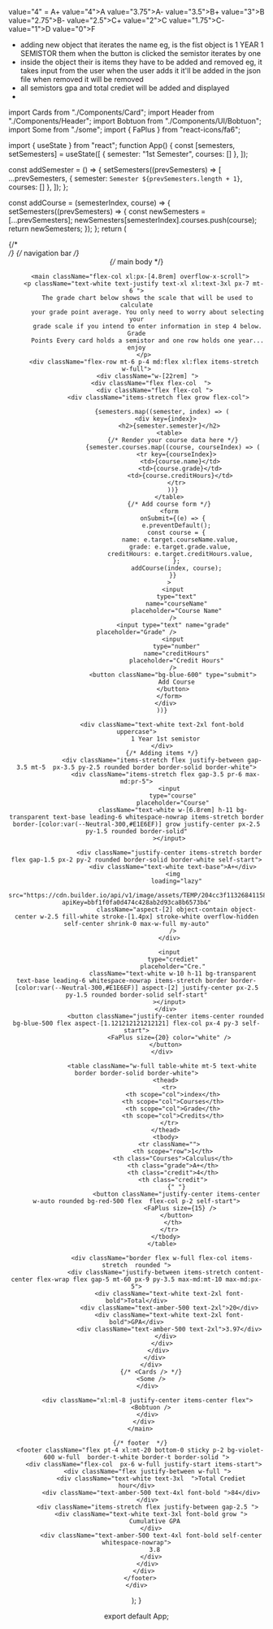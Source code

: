 value="4" = A+
value="4">A
value="3.75">A-
value="3.5">B+
value="3">B
value="2.75">B-
value="2.5">C+
value="2">C
value="1.75">C-
value="1">D
value="0">F

- adding new object that iterates the name
        eg, is the fist object is 1 YEAR 1 SEMISTOR them when the button is clicked the semistor iterates by one
- inside the object their is items they have to be added and removed
        eg, it takes input from the user when the user adds it it'll be added in the json file when removed it will be removed
- all semistors gpa and total crediet will be added and displayed
-

<!-- 
<div className="items-stretch flex justify-between gap-0 mt-2 px-3 py-2.5 rounded">
    <div className="items-start flex gap-3 pr-6 max-md:pr-5">
      <div className="text-white text-base leading-6 self-center grow whitespace-nowrap my-auto">
        1
      </div>
      <div className="text-white text-base leading-6 whitespace-nowrap items-stretch border self-stretch grow justify-center px-2.5 py-1.5 rounded border-solid border-slate-200">
        Database
      </div>
      <div className="justify-center items-stretch border flex gap-1.5 px-2 py-2 rounded border-solid border-white self-start">
        <div className="text-white text-base">A+</div>
        <img
          loading="lazy"
          src="https://cdn.builder.io/api/v1/image/assets/TEMP/204cc3f11326841158203f446289d046ef586f8e796dfe3fbad1d03509154ed6?apiKey=bbf1f0fa0d474c428ab2d93ca8b6573b&"
          className="aspect-[2] object-contain object-center w-2.5 fill-white stroke-[1.4px] stroke-white overflow-hidden self-center shrink-0 max-w-full my-auto"
        />
      </div>
      <div className="text-white text-base leading-6 whitespace-nowrap items-stretch border border-[color:var(--Neutral-300,#E1E6EF)] aspect-[2] justify-center px-2.5 py-1.5 rounded border-solid self-start">
        3
      </div>
    </div>
    <div className="justify-center items-center rounded bg-red-500 flex aspect-[1.1515151515151516] flex-col px-3.5 py-2.5 self-start">
      <img
        loading="lazy"
        src="https://cdn.builder.io/api/v1/image/assets/TEMP/80353c23cc42fb74f6a2a3600c6067f8bfc938a41c84eb4b92d1c4e47084922e?apiKey=bbf1f0fa0d474c428ab2d93ca8b6573b&"
        className="aspect-[0.92] object-contain object-center w-3 overflow-hidden"
      />
    </div>
  </div> -->








  import Cards from "./Components/Card";
import Header from "./Components/Header";
import Bobtuon from "./Components/UI/Bobtuon";
import Some from "./some";
import { FaPlus } from "react-icons/fa6";

import { useState } from "react";
function App() {
  const [semesters, setSemesters] = useState([
    { semester: "1st Semester", courses: [] },
  ]);

  const addSemester = () => {
    setSemesters((prevSemesters) => [
      ...prevSemesters,
      { semester: `Semester ${prevSemesters.length + 1}`, courses: [] },
    ]);
  };

  const addCourse = (semesterIndex, course) => {
    setSemesters((prevSemesters) => {
      const newSemesters = [...prevSemesters];
      newSemesters[semesterIndex].courses.push(course);
      return newSemesters;
    });
  };
  return (
    <div className="flex flex-col min-h-screen">
      {/* <div className='absolute gradient-07 z-0'></div> */}
      {/* navigation bar */}
      <Header />
      {/* main body */}

      <main className="flex-col xl:px-[4.8rem] overflow-x-scroll">
        <p className="text-white text-justify text-xl xl:text-3xl px-7 mt-6 ">
          The grade chart below shows the scale that will be used to calculate
          your grade point average. You only need to worry about selecting your
          grade scale if you intend to enter information in step 4 below. Grade
          Points Every card holds a semistor and one row holds one year... enjoy
        </p>
        <div className="flex-row mt-6 p-4 md:flex xl:flex items-stretch  w-full">
          <div className="w-[22rem] ">
            <div className="flex flex-col  ">
              <div className="flex flex-col ">
                <div className="items-stretch flex grow flex-col">

                  {semesters.map((semester, index) => (
                    <div key={index}>
                      <h2>{semester.semester}</h2>
                      <table>
                        {/* Render your course data here */}
                        {semester.courses.map((course, courseIndex) => (
                          <tr key={courseIndex}>
                            <td>{course.name}</td>
                            <td>{course.grade}</td>
                            <td>{course.creditHours}</td>
                          </tr>
                        ))}
                      </table>
                      {/* Add course form */}
                      <form
                        onSubmit={(e) => {
                          e.preventDefault();
                          const course = {
                            name: e.target.courseName.value,
                            grade: e.target.grade.value,
                            creditHours: e.target.creditHours.value,
                          };
                          addCourse(index, course);
                        }}
                      >
                        <input
                          type="text"
                          name="courseName"
                          placeholder="Course Name"
                        />
                        <input type="text" name="grade" placeholder="Grade" />
                        <input
                          type="number"
                          name="creditHours"
                          placeholder="Credit Hours"
                        />
                        <button className="bg-blue-600" type="submit">
                          Add Course
                        </button>
                      </form>
                    </div>
                  ))}
                  
                  <div className="text-white text-2xl font-bold uppercase">
                    1 Year 1st semistor
                  </div>
                  {/* Adding items */}
                  <div className="items-stretch flex justify-between gap-3.5 mt-5  px-3.5 py-2.5 rounded border border-solid border-white">
                    <div className="items-stretch flex gap-3.5 pr-6 max-md:pr-5">
                      <input
                        type="course"
                        placeholder="Course"
                        className="text-white w-[6.8rem] h-11 bg-transparent text-base leading-6 whitespace-nowrap items-stretch border border-[color:var(--Neutral-300,#E1E6EF)] grow justify-center px-2.5 py-1.5 rounded border-solid"
                      ></input>

                      <div className="justify-center items-stretch border flex gap-1.5 px-2 py-2 rounded border-solid border-white self-start">
                        <div className="text-white text-base">A+</div>
                        <img
                          loading="lazy"
                          src="https://cdn.builder.io/api/v1/image/assets/TEMP/204cc3f11326841158203f446289d046ef586f8e796dfe3fbad1d03509154ed6?apiKey=bbf1f0fa0d474c428ab2d93ca8b6573b&"
                          className="aspect-[2] object-contain object-center w-2.5 fill-white stroke-[1.4px] stroke-white overflow-hidden self-center shrink-0 max-w-full my-auto"
                        />
                      </div>

                      <input
                        type="crediet"
                        placeholder="Cre."
                        className="text-white w-10 h-11 bg-transparent text-base leading-6 whitespace-nowrap items-stretch border border-[color:var(--Neutral-300,#E1E6EF)] aspect-[2] justify-center px-2.5 py-1.5 rounded border-solid self-start"
                      ></input>
                    </div>
                    <button className="justify-center items-center rounded bg-blue-500 flex aspect-[1.121212121212121] flex-col px-4 py-3 self-start">
                      <FaPlus size={20} color="white" />
                    </button>
                  </div>

                  <table className="w-full table-white mt-5 text-white border border-solid border-white">
                    <thead>
                      <tr>
                        <th scope="col">index</th>
                        <th scope="col">Courses</th>
                        <th scope="col">Grade</th>
                        <th scope="col">Credits</th>
                      </tr>
                    </thead>
                    <tbody>
                      <tr className="">
                        <th scope="row">1</th>
                        <th class="Courses">Calculus</th>
                        <th class="grade">A+</th>
                        <th class="credit">4</th>
                        <th class="credit">
                          {" "}
                          <button className="justify-center items-center w-auto rounded bg-red-500 flex  flex-col p-2 self-start">
                            <FaPlus size={15} />
                          </button>
                        </th>
                      </tr>
                    </tbody>
                  </table>

                  <div className="border flex w-full flex-col items-stretch  rounded ">
                    <div className="justify-between items-stretch content-center flex-wrap flex gap-5 mt-60 px-9 py-3.5 max-md:mt-10 max-md:px-5">
                      <div className="text-white text-2xl font-bold">Total</div>
                      <div className="text-amber-500 text-2xl">20</div>
                      <div className="text-white text-2xl font-bold">GPA</div>
                      <div className="text-amber-500 text-2xl">3.97</div>
                    </div>
                  </div>
                </div>
              </div>
            </div>
            {/* <Cards /> */}
            <Some />
          </div>

          <div className="xl:ml-8 justify-center items-center flex">
            <Bobtuon />
          </div>
        </div>
      </main>

      {/* footer  */}
      <footer className="flex pt-4 xl:mt-20 bottom-0 sticky p-2 bg-violet-600 w-full  border-t-white border-t border-solid ">
        <div className="flex-col  px-6 w-full justify-start items-start">
          <div className="flex justify-between w-full ">
            <div className="text-white text-3xl  ">Total Crediet hour</div>
            <div className="text-amber-500 text-4xl font-bold ">84</div>
          </div>
          <div className="items-stretch flex justify-between gap-2.5 ">
            <div className="text-white text-3xl font-bold grow ">
              Cumulative GPA
            </div>
            <div className="text-amber-500 text-4xl font-bold self-center whitespace-nowrap">
              3.8
            </div>
          </div>
        </div>
      </footer>
    </div>
  );
}

export default App;
